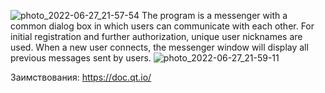 ![photo_2022-06-27_21-57-54](https://user-images.githubusercontent.com/90475502/176124627-72f721a9-bb5f-48b5-9066-2fe854191d61.jpg)
The program is a messenger with a common dialog box in which users can communicate with each other.
For initial registration and further authorization, unique user nicknames are used.
When a new user connects, the messenger window will display all previous messages sent by users.
![photo_2022-06-27_21-59-11](https://user-images.githubusercontent.com/90475502/176124644-b13eabee-7939-40eb-b2d5-7a4c510140fd.jpg)

Заимствования:
https://doc.qt.io/
